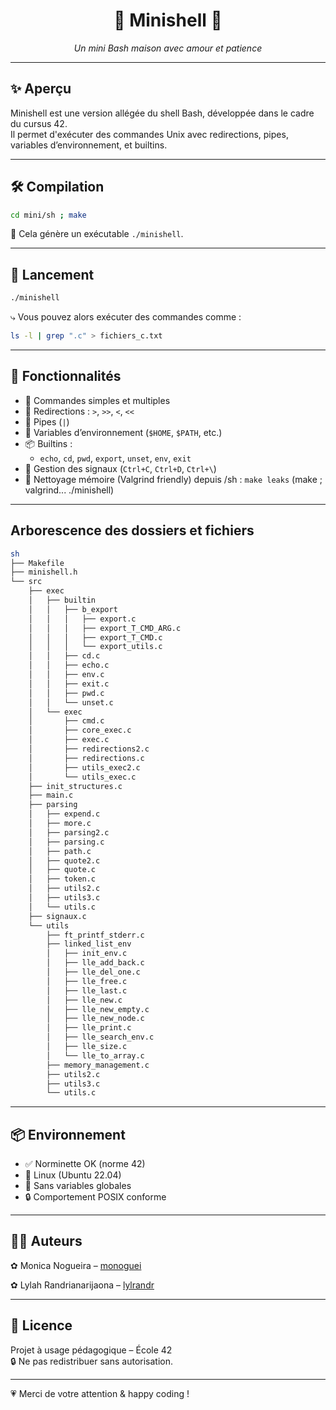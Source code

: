 
<h1 align="center">🌿 Minishell 🌿</h1>
<p align="center"><i>Un mini Bash maison avec amour et patience</i></p>

---

## ✨ Aperçu

Minishell est une version allégée du shell Bash, développée dans le cadre du cursus 42.  
Il permet d'exécuter des commandes Unix avec redirections, pipes, variables d’environnement, et builtins.

---

## 🛠️ Compilation

```bash
cd mini/sh ; make
```

🧸 Cela génère un exécutable `./minishell`.

---

## 🚀 Lancement

```bash
./minishell
```

⤷ Vous pouvez alors exécuter des commandes comme :

```bash
ls -l | grep ".c" > fichiers_c.txt
```

---

## 🌟 Fonctionnalités

- 🎯 Commandes simples et multiples
- 🔀 Redirections : `>`, `>>`, `<`, `<<`
- 🔗 Pipes (`|`)
- 🌱 Variables d’environnement (`$HOME`, `$PATH`, etc.)
- 📦 Builtins :
  - `echo`, `cd`, `pwd`, `export`, `unset`, `env`, `exit`
- 🧠 Gestion des signaux (`Ctrl+C`, `Ctrl+D`, `Ctrl+\`)
- 🧹 Nettoyage mémoire (Valgrind friendly)
	depuis /sh : ``make leaks`` (make ; valgrind... ./minishell)

---

## Arborescence des dossiers et fichiers
```bash
sh
├── Makefile
├── minishell.h
└── src
    ├── exec
    │   ├── builtin
    │   │   ├── b_export
    │   │   │   ├── export.c
    │   │   │   ├── export_T_CMD_ARG.c
    │   │   │   ├── export_T_CMD.c
    │   │   │   └── export_utils.c
    │   │   ├── cd.c
    │   │   ├── echo.c
    │   │   ├── env.c
    │   │   ├── exit.c
    │   │   ├── pwd.c
    │   │   └── unset.c
    │   └── exec
    │       ├── cmd.c
    │       ├── core_exec.c
    │       ├── exec.c
    │       ├── redirections2.c
    │       ├── redirections.c
    │       ├── utils_exec2.c
    │       └── utils_exec.c
    ├── init_structures.c
    ├── main.c
    ├── parsing
    │   ├── expend.c
    │   ├── more.c
    │   ├── parsing2.c
    │   ├── parsing.c
    │   ├── path.c
    │   ├── quote2.c
    │   ├── quote.c
    │   ├── token.c
    │   ├── utils2.c
    │   ├── utils3.c
    │   └── utils.c
    ├── signaux.c
    └── utils
        ├── ft_printf_stderr.c
        ├── linked_list_env
        │   ├── init_env.c
        │   ├── lle_add_back.c
        │   ├── lle_del_one.c
        │   ├── lle_free.c
        │   ├── lle_last.c
        │   ├── lle_new.c
        │   ├── lle_new_empty.c
        │   ├── lle_new_node.c
        │   ├── lle_print.c
        │   ├── lle_search_env.c
        │   ├── lle_size.c
        │   └── lle_to_array.c
        ├── memory_management.c
        ├── utils2.c
        ├── utils3.c
        └── utils.c
```
---

## 📦 Environnement

- ✅ Norminette OK (norme 42)
- 🐧 Linux (Ubuntu 22.04)
- 🧼 Sans variables globales
- 🔒 Comportement POSIX conforme

---

## 👩‍💻 Auteurs

✿ Monica Nogueira – [monoguei](https://github.com/MoniNog)

✿ Lylah Randrianarijaona – [lylrandr](https://github.com/lylah0)

---

## 📄 Licence

Projet à usage pédagogique – École 42  
🔒 Ne pas redistribuer sans autorisation.

---

💗 Merci de votre attention & happy coding !
